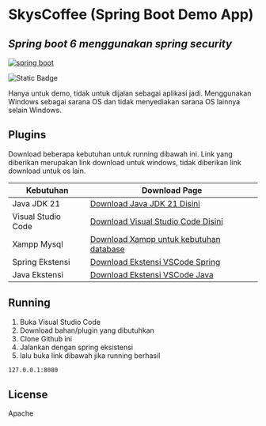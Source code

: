 #  SkysCoffee (Spring Boot Demo App)
## _Spring boot 6 menggunakan spring security_

[![spring boot](https://i.ibb.co.com/f9dxnVj/d-Txp-Pi9l-Df-thumb.png)](https://spring.io)

![Static Badge](https://img.shields.io/badge/build-demo-brightgreen)

Hanya untuk demo, tidak untuk dijalan sebagai aplikasi jadi. Menggunakan Windows sebagai sarana OS dan tidak menyediakan sarana OS lainnya selain Windows.

## Plugins

Download beberapa kebutuhan untuk running dibawah ini. Link yang diberikan merupakan link download untuk windows, tidak diberikan link download untuk os lain.

| Kebutuhan | Download Page |
| ------ | ------ |
| Java JDK 21 | [Download Java JDK 21 Disini][PlDb] |
| Visual Studio Code | [Download Visual Studio Code Disini][PlGh] |
| Xampp Mysql | [Download Xampp untuk kebutuhan database][PlGd] |
| Spring Ekstensi | [Download Ekstensi VSCode Spring][PlMe] |
| Java Ekstensi | [Download Ekstensi VSCode Java][PlOd] |

## Running

1. Buka Visual Studio Code
2. Download bahan/plugin yang dibutuhkan
3. Clone Github ini
4. Jalankan dengan spring eksistensi
5. lalu buka link dibawah jika running berhasil

```sh
127.0.0.1:8080
```

## License

Apache

   [PlDb]: <https://download.oracle.com/java/21/archive/jdk-21.0.2_windows-x64_bin.exe>
   [PlGh]: <https://code.visualstudio.com/download>
   [PlGd]: <https://sourceforge.net/projects/xampp/files/XAMPP%20Windows/8.2.12/xampp-windows-x64-8.2.12-0-VS16-installer.exe>
   [PlOd]: <https://marketplace.visualstudio.com/items?itemName=vscjava.vscode-java-pack>
   [PlMe]: <https://marketplace.visualstudio.com/items?itemName=vmware.vscode-boot-dev-pack>
